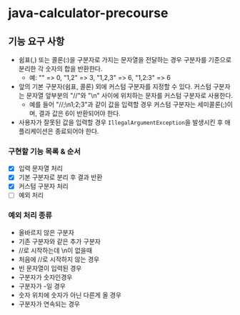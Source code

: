 # java-calculator-precourse

## 기능 요구 사항
- 쉼표(,) 또는 콜론(:)을 구분자로 가지는 문자열을 전달하는 경우 구분자를 기준으로 분리한 각 숫자의 합을 반환한다.
  - 예: "" => 0, "1,2" => 3, "1,2,3" => 6, "1,2:3" => 6
- 앞의 기본 구분자(쉼표, 콜론) 외에 커스텀 구분자를 지정할 수 있다. 커스텀 구분자는 문자열 앞부분의 "//"와 "\n" 사이에 위치하는 문자를 커스텀 구분자로 사용한다.
  - 예를 들어 "//;\n1;2;3"과 같이 값을 입력할 경우 커스텀 구분자는 세미콜론(;)이며, 결과 값은 6이 반환되어야 한다.
- 사용자가 잘못된 값을 입력할 경우 `IllegalArgumentException`을 발생시킨 후 애플리케이션은 종료되어야 한다.

### 구현할 기능 목록 & 순서
- [x] 입력 문자열 처리
- [x] 기본 구분자로 분리 후 결과 반환
- [x] 커스텀 구분자 처리
- [ ] 예외 처리

### 예외 처리 종류
- 올바르지 않은 구분자
- 기존 구분자와 같은 추가 구분자
- //로 시작하는데 \n이 없을때
- 처음에 //로 시작하지 않는 경우
- 빈 문자열이 입력된 경우
- 구분자가 숫자인경우
- 구분자가 -일 경우
- 숫자 위치에 숫자가 아닌 다른게 올 경우
- 구분자가 연속되는 경우